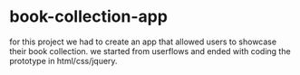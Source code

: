 book-collection-app
===================

for this project we had to create an app that allowed users to showcase their book collection. we started from userflows and ended with coding the prototype in html/css/jquery.
